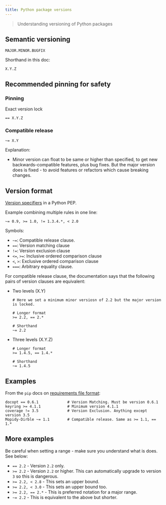 ```yaml
---
title: Python package versions
---
```

> Understanding versioning of Python packages


## Semantic versioning

```
MAJOR.MINOR.BUGFIX
```

Shorthand in this doc:

```
X.Y.Z
```


## Recommended pinning for safety


### Pinning

Exact version lock

```
== X.Y.Z
```


### Compatible release


```
~= X.Y
```

Explanation:

- Minor version can float to be same or higher than specified, to get new backwards-compatible features, plus bug fixes. But the major version does is fixed - to avoid features or refactors which cause breaking changes.


## Version format

[Version specifiers](https://www.python.org/dev/peps/pep-0440/#version-specifiers) in a Python PEP.

Example combining multiple rules in one line:

```
~= 0.9, >= 1.0, != 1.3.4.*, < 2.0
```

Symbols:

- `~=`: Compatible release clause.
- `==`: Version matching clause
- `!=`: Version exclusion clause
- `<=`, `>=`: Inclusive ordered comparison clause
- `<`, `>`: Exclusive ordered comparison clause
- `===`: Arbitrary equality clause.

For compatible release clause, the documentation says that the following pairs of version clauses are equivalent:

- Two levels (X.Y)
    ```
    # Here we set a minimum minor versiosn of 2.2 but the major version is locked.

    # Longer format
    >= 2.2, == 2.*

    # Shorthand
    ~= 2.2
    ```
- Three levels (X.Y.Z)
    ```
    # Longer format
    >= 1.4.5, == 1.4.*

    # Shorthand
    ~= 1.4.5
    ```

## Examples

From the `pip` docs on [requirements file format](https://pip.readthedocs.io/en/stable/reference/pip_install/#requirements-file-format):

```
docopt == 0.6.1             # Version Matching. Must be version 0.6.1
keyring >= 4.1.1            # Minimum version 4.1.1
coverage != 3.5             # Version Exclusion. Anything except version 3.5
Mopidy-Dirble ~= 1.1        # Compatible release. Same as >= 1.1, == 1.*
```

## More examples

Be careful when setting a range - make sure you understand what is does. See below:

- `== 2.2` - Version `2.2` only.
- `>= 2.2` - Version `2.2` or higher. This can automatically upgrade to version `3` so this is dangerous.
- `>= 2.2, < 2.8` - This sets an upper bound.
- `>= 2.2, < 3.0` - This sets an upper bound too.
- `>= 2.2, == 2.*` - This is preferred notation for a major range.
- `~= 2.2` - This is equivalent to the above but shorter.
